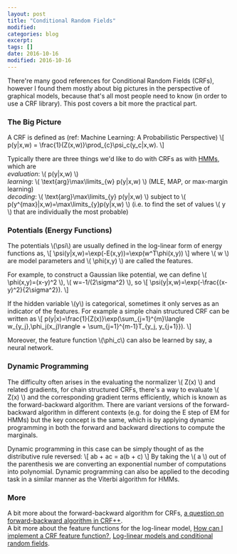 ```yaml
---
layout: post
title: "Conditional Random Fields"
modified:
categories: blog
excerpt:
tags: []
date: 2016-10-16
modified: 2016-10-16
---
```


There're many good references for Conditional Random Fields (CRFs), 
however I found them mostly about big pictures in the perspective of graphical models, 
because that's all most people need to know (in order to use a CRF library). 
This post covers a bit more the practical part.

### The Big Picture

A CRF is defined as (ref: Machine Learning: A Probabilistic Perspective) 
\\[ p(y|x,w) = \frac{1}{Z(x,w)}\prod_{c}\psi_c(y_c|x,w). \\]

Typically there are three things we'd like to do with CRFs as with [HMMs](http://jedlik.phy.bme.hu/~gerjanos/HMM/node6.html), which are  
*evaluation*:  \\( p(y|x,w) \\)  
*learning*:  \\( \text{arg}\max\limits_{w} p(y|x,w) \\) (MLE, MAP, or max-margin learning)  
*decoding*:  \\( \text{arg}\max\limits_{y} p(y|x,w) \\) subject to \\( p(y^{max}|x,w)=\max\limits_{y}p(y|x,w) \\) (i.e. to find the set of values \\( y \\) that are individually the most probable)  

### Potentials (Energy Functions)
The potentials \\(\psi\\) are usually defined in the log-linear form of energy functions as,
\\[ \psi(y|x,w)=\exp(-E(x,y))=\exp(w^T\phi(x,y)) \\]
where \\( w \\) are model parameters and \\( \phi(x,y) \\) are called the features.

For example, to construct a Gaussian like potential, we can define 
\\( \phi(x,y)=(x-y)^2 \\), \\( w=-1/(2\sigma^2) \\), so
\\[ \psi(y|x,w)=\exp(-\frac{(x-y)^2}{2\sigma^2}). \\]

If the hidden variable \\(y\\) is categorical, sometimes it only serves as an indicator of the features. For example a simple chain structured CRF can be written as
\\[ p(y|x)=\frac{1}{Z(x)}\exp(\sum_{j=1}^{m}\langle w_{y_j},\phi_j(x_j)\rangle + \sum_{j=1}^{m-1}T_{y_j, y_{j+1}}). \\]

Moreover, the feature function \\(\phi_c\\) can also be learned by say, a neural network.

### Dynamic Programming

The difficulty often arises in the evaluating the normalizer \\( Z(x) \\) and related gradients, for chain structured CRFs, there's a way to evaluate \\( Z(x) \\) and the corresponding gradient terms efficiently, which is known as the forward-backward algorithm. There are variant versions of the forward-backward algorithm in different contexts (e.g. for doing the E step of EM for HMMs) but the key concept is the same, which is by applying dynamic programming in both the forward and backward directions to compute the marginals.

Dynamic programming in this case can be simply thought of as the distributive rule reversed:
\\[ ab + ac = a(b + c) \\]
By taking the \\( a \\) out of the parenthesis we are converting an exponential number of computations into polynomial. Dynamic programming can also be applied to the decoding task in a similar manner as the Viterbi algorithm for HMMs.

### More
A bit more about the forward-backward algorithm for CRFs, [a question on forward-backward algorithm in CRF++](http://stats.stackexchange.com/a/240610/95569).  
A bit more about the feature functions for the log-linear model, [How can I implement a CRF feature function?](http://stats.stackexchange.com/a/248761/95569), [Log-linear models and conditional random fields](http://cseweb.ucsd.edu/~elkan/250Bwinter2012/loglinearCRFs.pdf).

